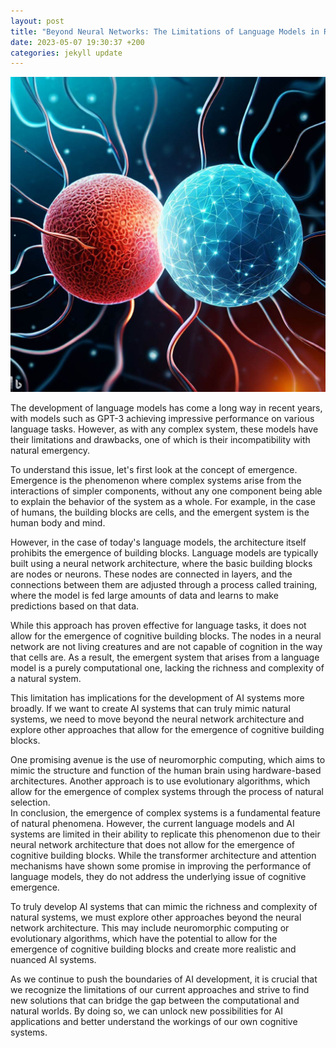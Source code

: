 ```yaml
---
layout: post
title: "Beyond Neural Networks: The Limitations of Language Models in Replicating Cognitive Emergence"
date: 2023-05-07 19:30:37 +200
categories: jekyll update
---
```

<img src="/blog_assets/f3923d.jpg">

The development of language models has come a long way in recent years, with models such as GPT-3 achieving impressive performance on various language tasks. However, as with any complex system, these models have their limitations and drawbacks, one of which is their incompatibility with natural emergency.

To understand this issue, let's first look at the concept of emergence. Emergence is the phenomenon where complex systems arise from the interactions of simpler components, without any one component being able to explain the behavior of the system as a whole. For example, in the case of humans, the building blocks are cells, and the emergent system is the human body and mind.

However, in the case of today's language models, the architecture itself prohibits the emergence of building blocks. Language models are typically built using a neural network architecture, where the basic building blocks are nodes or neurons. These nodes are connected in layers, and the connections between them are adjusted through a process called training, where the model is fed large amounts of data and learns to make predictions based on that data.

While this approach has proven effective for language tasks, it does not allow for the emergence of cognitive building blocks. The nodes in a neural network are not living creatures and are not capable of cognition in the way that cells are. As a result, the emergent system that arises from a language model is a purely computational one, lacking the richness and complexity of a natural system.

This limitation has implications for the development of AI systems more broadly. If we want to create AI systems that can truly mimic natural systems, we need to move beyond the neural network architecture and explore other approaches that allow for the emergence of cognitive building blocks.

One promising avenue is the use of neuromorphic computing, which aims to mimic the structure and function of the human brain using hardware-based architectures. Another approach is to use evolutionary algorithms, which allow for the emergence of complex systems through the process of natural selection.                                                                                                                                         
                                                                                                                                                                                                                                             In conclusion, the emergence of complex systems is a fundamental feature of natural phenomena. However, the current language models and AI systems are limited in their ability to replicate this phenomenon due to their neural network architecture that does not allow for the emergence of cognitive building blocks. While the transformer architecture and attention mechanisms have shown some promise in improving the performance of language models, they do not address the underlying issue of cognitive emergence.

To truly develop AI systems that can mimic the richness and complexity of natural systems, we must explore other approaches beyond the neural network architecture. This may include neuromorphic computing or evolutionary algorithms, which have the potential to allow for the emergence of cognitive building blocks and create more realistic and nuanced AI systems.

As we continue to push the boundaries of AI development, it is crucial that we recognize the limitations of our current approaches and strive to find new solutions that can bridge the gap between the computational and natural worlds. By doing so, we can unlock new possibilities for AI applications and better understand the workings of our own cognitive systems.
